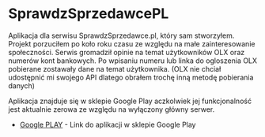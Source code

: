 # SprawdzSprzedawcePL
Aplikacja dla serwisu SprawdzSprzedawce.pl, który sam stworzyłem.  
Projekt porzuciłem po koło roku czasu ze względu na małe zainteresowanie społeczności.
Serwis gromadził opinie na temat użytkowników OLX oraz numerów kont bankowych.
Po wpisaniu numeru lub linka do ogloszenia OLX pobierane zostawały dane na temat użytkownika.
(OLX nie chciał udostępnić mi swojego API dlatego obrałem trochę inną metodę pobierania danych)

Aplikacja znajduje się w sklepie Google Play aczkolwiek jej funkcjonalność  
jest aktualnie zerowa ze względu na wyłączony główny serwer.

* [Google PLAY](https://play.google.com/store/apps/details?id=pl.globoox.sprawdzsprzedawce&hl=pl) - Link do aplikacji w sklepie Google Play

